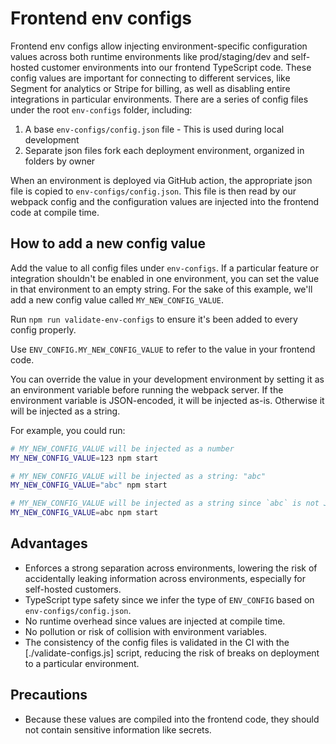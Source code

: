 # Frontend env configs

Frontend env configs allow injecting environment-specific configuration values across both runtime environments like prod/staging/dev and self-hosted customer environments into our frontend TypeScript code. These config values are important for connecting to different services, like Segment for analytics or Stripe for billing, as well as disabling entire integrations in particular environments. There are a series of config files under the root `env-configs` folder, including:

1. A base `env-configs/config.json` file - This is used during local development
2. Separate json files fork each deployment environment, organized in folders by owner

When an environment is deployed via GitHub action, the appropriate json file is copied to `env-configs/config.json`. This file is then read by our webpack config and the configuration values are injected into the frontend code at compile time. 

## How to add a new config value

Add the value to all config files under `env-configs`. If a particular feature or integration shouldn't be enabled in one environment, you can set the value in that environment to an empty string. For the sake of this example, we'll add a new config value called `MY_NEW_CONFIG_VALUE`.

Run `npm run validate-env-configs` to ensure it's been added to every config properly. 

Use `ENV_CONFIG.MY_NEW_CONFIG_VALUE` to refer to the value in your frontend code.

You can override the value in your development environment by setting it as an environment variable before running the webpack server. If the environment variable is JSON-encoded, it will be injected as-is. Otherwise it will be injected as a string.

For example, you could run:
```sh
# MY_NEW_CONFIG_VALUE will be injected as a number
MY_NEW_CONFIG_VALUE=123 npm start

# MY_NEW_CONFIG_VALUE will be injected as a string: "abc"
MY_NEW_CONFIG_VALUE="abc" npm start

# MY_NEW_CONFIG_VALUE will be injected as a string since `abc` is not JSON parsable
MY_NEW_CONFIG_VALUE=abc npm start
```

## Advantages

- Enforces a strong separation across environments, lowering the risk of accidentally leaking information across environments, especially for self-hosted customers.
- TypeScript type safety since we infer the type of `ENV_CONFIG` based on `env-configs/config.json`.
- No runtime overhead since values are injected at compile time.
- No pollution or risk of collision with environment variables.
- The consistency of the config files is validated in the CI with the [./validate-configs.js] script, reducing the risk of breaks on deployment to a particular environment.

## Precautions

- Because these values are compiled into the frontend code, they should not contain sensitive information like secrets.
